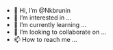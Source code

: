 - 👋 Hi, I’m @Nkbrunin
- 👀 I’m interested in ...
- 🌱 I’m currently learning ...
- 💞️ I’m looking to collaborate on ...
- 📫 How to reach me ...

<!---
Nkbrunin/Nkbrunin is a ✨ special ✨ repository because its `README.md` (this file) appears on your GitHub profile.
You can click the Preview link to take a look at your changes.
--->
